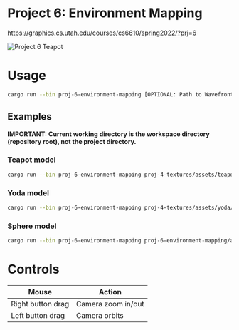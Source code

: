 # Project 6: Environment Mapping

https://graphics.cs.utah.edu/courses/cs6610/spring2022/?prj=6

![Project 6 Teapot](./p6-teapot.gif)

# Usage

```sh
cargo run --bin proj-6-environment-mapping [OPTIONAL: Path to Wavefront OBJ file]
```

## Examples

**IMPORTANT: Current working directory is the workspace directory (repository root), not the project directory.**

### Teapot model

```sh
cargo run --bin proj-6-environment-mapping proj-4-textures/assets/teapot.obj
```

### Yoda model

```sh
cargo run --bin proj-6-environment-mapping proj-4-textures/assets/yoda/yoda.obj
```

### Sphere model

```sh
cargo run --bin proj-6-environment-mapping proj-6-environment-mapping/assets/sphere.obj
```

# Controls

| Mouse                          | Action                                       |
|--------------------------------|----------------------------------------------|
| Right button drag              | Camera zoom in/out                           |
| Left button drag               | Camera orbits                                |
